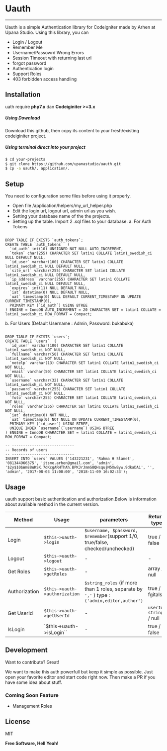# Uauth
---------------------------------------------------------
Uauth is a simple Authentication library for Codeigniter made by Arhen at Upana Studio.
Using this library, you can

  - Login / Logout
  - Remember Me
  - Username/Passowrd Wrong Errors
  - Session Timeout with returning last url
  - forgot password
  - Authentication login
  - Support Roles
  - 403 forbidden access handling

## Installation

uath require **php7.x** dan **Codeiginiter >=3.x**
##### Using Download 
Download this github, then copy its content to your fresh/existing codeiginiter project.
##### Using terminal direct into your project


```sh
$ cd your-projects
$ git clone https://github.com/upanastudio/uauth.git
$ cp -a uauth/. application/.
```

## Setup

You need to configuration some files before using it properly.
* Open file /application/helpers/my_url_helper.php
* Edit the login url, logout url, admin url as you wish.
* Setting your database name of the the projects.
* Setting up the table. Import 2 .sql files to your database.
a. For Auth Tokens
<pre><code>
DROP TABLE IF EXISTS `auth_tokens`;
CREATE TABLE `auth_tokens`  (
  `id_auth` int(10) UNSIGNED NOT NULL AUTO_INCREMENT,
  `token` char(255) CHARACTER SET latin1 COLLATE latin1_swedish_ci NULL DEFAULT NULL,
  `id_user` varchar(100) CHARACTER SET latin1 COLLATE latin1_swedish_ci NULL DEFAULT NULL,
  `site_url` varchar(255) CHARACTER SET latin1 COLLATE latin1_swedish_ci NULL DEFAULT NULL,
  `ip_address` varchar(255) CHARACTER SET latin1 COLLATE latin1_swedish_ci NULL DEFAULT NULL,
  `expires` int(11) NULL DEFAULT NULL,
  `iat` datetime(0) NULL DEFAULT NULL,
  `uat` timestamp(0) NULL DEFAULT CURRENT_TIMESTAMP ON UPDATE CURRENT_TIMESTAMP(0),
  PRIMARY KEY (`id_auth`) USING BTREE
) ENGINE = InnoDB AUTO_INCREMENT = 20 CHARACTER SET = latin1 COLLATE = latin1_swedish_ci ROW_FORMAT = Compact;
</code></pre>
b. For Users (Default Username : Admin, Password: bukabuka)
<pre><code>
DROP TABLE IF EXISTS `users`;
CREATE TABLE `users`  (
  `id_user` varchar(100) CHARACTER SET latin1 COLLATE latin1_swedish_ci NOT NULL,
  `fullname` varchar(50) CHARACTER SET latin1 COLLATE latin1_swedish_ci NOT NULL,
  `notelp` varchar(13) CHARACTER SET latin1 COLLATE latin1_swedish_ci NOT NULL,
  `email` varchar(50) CHARACTER SET latin1 COLLATE latin1_swedish_ci NOT NULL,
  `username` varchar(32) CHARACTER SET latin1 COLLATE latin1_swedish_ci NOT NULL,
  `password` varchar(255) CHARACTER SET latin1 COLLATE latin1_swedish_ci NOT NULL,
  `foto` varchar(255) CHARACTER SET latin1 COLLATE latin1_swedish_ci NOT NULL,
  `roles` varchar(255) CHARACTER SET latin1 COLLATE latin1_swedish_ci NOT NULL,
  `iat` datetime(0) NOT NULL,
  `uat` timestamp(0) NOT NULL ON UPDATE CURRENT_TIMESTAMP(0),
  PRIMARY KEY (`id_user`) USING BTREE,
  UNIQUE INDEX `username`(`username`) USING BTREE
) ENGINE = InnoDB CHARACTER SET = latin1 COLLATE = latin1_swedish_ci ROW_FORMAT = Compact;

-- ----------------------------
-- Records of users
-- ----------------------------
INSERT INTO `users` VALUES ('143221231', 'Rahma H Slamet', '081344966375', 'itsme.arhen@gmail.com', 'admin', '$2y$10$Wm88uKSK.7dKcgARHThAh.BPKJrJmmG8QHsqujM5XwByw.9dkaDAi', '', 'admin', '2017-08-03 11:00:00', '2018-11-09 16:02:33');
</code></pre>

## Usage 
uauth support basic authentication and authorization.Below is information about available method in the current version.

| Method | Usage | parameters | Return type
| ------ | ------ | ------ | ------ |
| Login | `$this->uauth->login` | `$username, $password, $remember`(support 1/0, true/false, checked/unchecked) | true / false
| Logout | `$this->uauth->logout` | - | -
| Get Roles | `$this->uauth->getRoles` | - | array / null
| Authorization | `$this->uauth->authorization` | `$string_roles` (if more than 1 roles, separate by  `','` ) type : ``('admin,editor,author')`` | true / fgitalse
| Get UserId | `$this->uauth->getUserId` | - | `userId string` / null
| IsLogin | `$this->uauth->isLogin`` | - | true / false


## Development

Want to contribute? Great!

We want to make this auth powerfull but keep it simple as possible. Just open your favorite editor and start code right now. Then make a PR if you have some idea about stuff.

### Coming Soon Feature
* Management Roles

License
----

MIT


**Free Software, Hell Yeah!**

[//]: # (These are reference links used in the body of this note and get stripped out when the markdown processor does its job. There is no need to format nicely because it shouldn't be seen. Thanks SO - http://stackoverflow.com/questions/4823468/store-comments-in-markdown-syntax)
